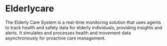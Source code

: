 # Elderlycare
The Elderly Care System is a real-time monitoring solution that uses agents to track health and safety data for elderly individuals, providing insights and alerts. It simulates and processes health and movement data asynchronously for proactive care management.

